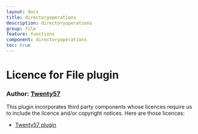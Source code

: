 ```yaml
---
layout: docs
title: directoryoperations
description: directoryoperations
group: file
feature: functions
component: directoryoperations
toc: true
---
```

# Licence for File plugin

### Author: [Twenty57](http://www.twenty57.com)

This plugin incorporates third party components whose licences require us to include the licence and/or copyright notices. Here are those licences:

- [Twenty57 plugin](https://linx.software/Support/BuiltIn/Licence)
